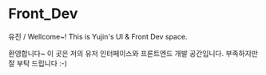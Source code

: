 # Front_Dev
유진 /
Wellcome~!
This is Yujin's UI & Front Dev space.

환영합니다~
이 곳은 저의 유저 인터페이스와 프론트엔드 개발 공간입니다.
부족하지만 잘 부탁 드립니다 :-)
